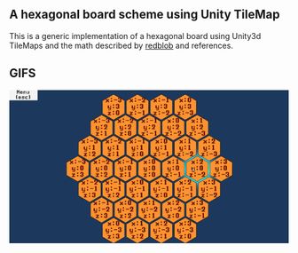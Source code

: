 ## A hexagonal board scheme using Unity TileMap 
 This is a generic implementation of a hexagonal board using Unity3d TileMaps and the math described by [redblob](https://www.redblobgames.com/grids/hexagons/) and references.
 
## GIFS

![alt text](/Assets/Textures/Gifs/diagonals.gif)
